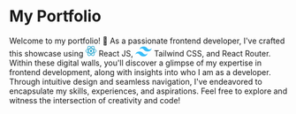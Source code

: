 # My Portfolio

Welcome to my portfolio! 🚀 As a passionate frontend developer, I've crafted this showcase using <svg width="20px" height="20px" viewBox="-10.5 -9.45 21 18.9" fill="none" xmlns="http://www.w3.org/2000/svg" class="text-sm me-0 w-10 h-10 text-link dark:text-link-dark flex origin-center transition-all ease-in-out"><circle cx="0" cy="0" r="2" fill="#149eca"></circle><g stroke="#149eca" stroke-width="1" fill="none"><ellipse rx="10" ry="4.5"></ellipse><ellipse rx="10" ry="4.5" transform="rotate(60)"></ellipse><ellipse rx="10" ry="4.5" transform="rotate(120)"></ellipse></g></svg> React JS, <svg width="30px" height="18px" aria-hidden="true"><path fill-rule="evenodd" clip-rule="evenodd" d="M15 0c-4 0-6.5 2-7.5 6 1.5-2 3.25-2.75 5.25-2.25 1.141.285 1.957 1.113 2.86 2.03C17.08 7.271 18.782 9 22.5 9c4 0 6.5-2 7.5-6-1.5 2-3.25 2.75-5.25 2.25-1.141-.285-1.957-1.113-2.86-2.03C20.42 1.728 18.718 0 15 0ZM7.5 9C3.5 9 1 11 0 15c1.5-2 3.25-2.75 5.25-2.25 1.141.285 1.957 1.113 2.86 2.03C9.58 16.271 11.282 18 15 18c4 0 6.5-2 7.5-6-1.5 2-3.25 2.75-5.25 2.25-1.141-.285-1.957-1.113-2.86-2.03C12.92 10.729 11.218 9 7.5 9Z" fill="#38BDF8"></path></svg> Tailwind CSS, and React Router. Within these digital walls, you'll discover a glimpse of my expertise in frontend development, along with insights into who I am as a developer. Through intuitive design and seamless navigation, I've endeavored to encapsulate my skills, experiences, and aspirations. Feel free to explore and witness the intersection of creativity and code!